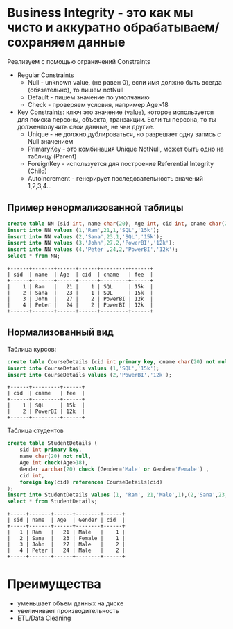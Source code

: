 # Business Integrity - это как мы чисто и аккуратно обрабатываем/сохраняем данные
Реализуем с помощью ограничений Constraints
- Regular Constraints
    - Null - unknown value, (не равен 0), если имя должно быть всегда (обязательно), то пишем notNull
    - Default - пишем значение по умолчанию
    - Check - проверяем условия, например Age>18
- Key Constraints: ключ это значение (value), которое используется для поиска персоны, объекта, транзакции. Если ты персона, то ты долженполучить свои данные, не чьи другие.
    - Unique - не должно дублироваться, но разрешает одну запись с Null значением
    - PrimaryKey - это комбинация Unique NotNull, может быть одно на таблицу (Parent)
    - ForeignKey - используется для построение Referential Integrity         (Child)
    - AutoIncrement - генерирует последовательность значений 1,2,3,4...

## Пример ненормализованной таблицы
```sql
create table NN (sid int, name char(20), Age int, cid int, cname char(20), fee char(10));
insert into NN values (1,'Ram',21,1,'SQL','15k');
insert into NN values (2,'Sana',23,1,'SQL','15k');
insert into NN values (3,'John',27,2,'PowerBI','12k');
insert into NN values (4,'Peter',24,2,'PowerBI','12k');
select * from NN;
```
```pseudographics
+------+-------+------+------+---------+------+
| sid  | name  | Age  | cid  | cname   | fee  |
+------+-------+------+------+---------+------+
|    1 | Ram   |   21 |    1 | SQL     | 15k  |
|    2 | Sana  |   23 |    1 | SQL     | 15k  |
|    3 | John  |   27 |    2 | PowerBI | 12k  |
|    4 | Peter |   24 |    2 | PowerBI | 12k  |
+------+-------+------+------+---------+------+
```
## Нормализованный вид
Таблица курсов:
```sql
create table CourseDetails (cid int primary key, cname char(20) not null, fee char(10));
insert into CourseDetails values (1,'SQL','15k');
insert into CourseDetails values (2,'PowerBI','12k');
```
```
+------+---------+------+
| cid  | cname   | fee  |
+------+---------+------+
|    1 | SQL     | 15k  |
|    2 | PowerBI | 12k  |
+------+---------+------+
```

Таблица студентов
```sql
create table StudentDetails (
    sid int primary key, 
    name char(20) not null, 
    Age int check(Age>18), 
    Gender varchar(20) check (Gender='Male' or Gender='Female') ,
    cid int,
    foreign key(cid) references CourseDetails(cid)
);
insert into StudentDetails values (1, 'Ram', 21,'Male',1),(2,'Sana',23,'Female',1),(3,'John',27,'Male',2),(4,'Peter',24,'Male',2);
select * from StudentDetails;
```
```pseudographics
+-----+-------+------+--------+------+
| sid | name  | Age  | Gender | cid  |
+-----+-------+------+--------+------+
|   1 | Ram   |   21 | Male   |    1 |
|   2 | Sana  |   23 | Female |    1 |
|   3 | John  |   27 | Male   |    2 |
|   4 | Peter |   24 | Male   |    2 |
+-----+-------+------+--------+------+
```
# Преимущества
- уменьшает объем данных на диске
- увеличивает производительность
- ETL/Data Cleaning






